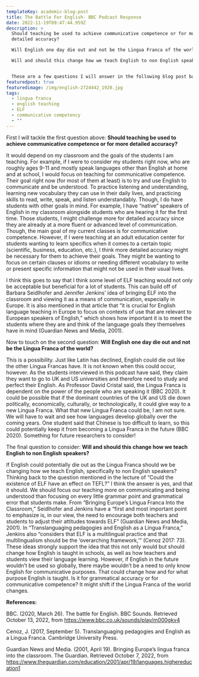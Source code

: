 ```yaml
---
templateKey: academic-blog-post
title: The Battle For English- BBC Podcast Response
date: 2022-11-19T09:47:44.959Z
description: >
  Should teaching be used to achieve communicative competence or for more
  detailed accuracy?

  Will English one day die out and not be the Lingua Franca of the world?

  Will and should this change how we teach English to non English speakers?


  These are a few questions I will answer in the following blog post based off of the podcast The Battle for English with Susie Dent with BBC.
featuredpost: true
featuredimage: /img/english-2724442_1920.jpg
tags:
  - lingua franca
  - english teaching
  - ELF
  - communicative competency
  - ""
---
```

First I will tackle the first question above: **Should teaching be used to achieve communicative competence or for more detailed accuracy?**

It would depend on my classroom and the goals of the students I am teaching.
For example, if I were to consider my students right now, who are roughly ages 9-11 and mostly speak languages other than English at home and at school, I would focus on teaching for communicative competence. Their goal right now (for most of them at least) is to try and use English to communicate and be understood. To practice listening and understanding, learning new vocabulary they can use in their daily lives, and practicing skills to read, write, speak, and listen understandably. Though, I do have students with other goals in mind. For example, I have “native” speakers of English in my classroom alongside students who are hearing it for the first time. Those students, I might challenge more for detailed accuracy since they are already at a more fluent or advanced level of communication. Though, the main goal of my current classes is for communicative competence.
However, if I were teaching at an adult education center for students wanting to learn specifics when it comes to a certain topic (scientific, business, education, etc.), I think more detailed accuracy might be necessary for them to achieve their goals. They might be wanting to focus on certain clauses or idioms or needing different vocabulary to write or present specific information that might not be used in their usual lives.

I think this goes to say that I think some level of ELF teaching would not only be acceptable but beneficial for a lot of students. This can build off of Barbara Seidlhofer and Jennifer Jenkins’ idea of bringing ELF into the classroom and viewing it as a means of communication, especially in Europe. It is also mentioned in that article that “it is crucial for English language teaching in Europe to focus on contexts of use that are relevant to European speakers of English,” which shows how important it is to meet the students where they are and think of the language goals they themselves have in mind (Guardian News and Media, 2001).

Now to touch on the second question: **Will English one day die out and not be the Lingua Franca of the world?**

This is a possibility. Just like Latin has declined, English could die out like the other Lingua Francas have. It is not known when this could occur, however. As the students interviewed in this podcast have said, they claim they want to go to UK and US universities and therefore need to study and perfect their English. As Professor David Cristal said, the Lingua Franca is dependent on the power of the people who are speaking it (BBC 2020). It could be possible that if the dominant countries of the UK and US die down politically, economically, culturally, or technologically, it could give way to a new Lingua Franca. What that new Lingua Franca could be, I am not sure. We will have to wait and see how languages develop globally over the coming years.
One student said that Chinese is too difficult to learn, so this could potentially keep it from becoming a Lingua Franca in the future (BBC 2020). Something for future researchers to consider! 

The final question to consider: **Will and should this change how we teach English to non English speakers?**

If English could potentially die out as the Lingua Franca should we be changing how we teach English, specifically to non English speakers? Thinking back to the question mentioned in the lecture of “Could the existence of ELF have an effect on TEFL?” I think the answer is yes, and that it should. We should focus our teaching more on communicating and being understood than focusing on every little grammar point and grammatical error that students make. From “Bringing Europe’s Lingua Franca Into the Classroom,” Seidlhofer and Jenkins have a “first and most important point to emphasize is, in our view, the need to encourage both teachers and students to adjust their attitudes towards ELF” (Guardian News and Media, 2001). In “Translanguaging pedagogies and English as a Lingua Franca,” Jenkins also “considers that ELF is a multilingual practice and that multilingualism should be the ‘overarching framework,’” (Cenoz 2017: 73). These ideas strongly support the idea that this not only would but should change how English is taught in schools, as well as how teachers and students view their language learning.  However, if English in the future wouldn’t be used so globally, there maybe wouldn’t be a need to only know English for communicative purposes. That could change how and for what purpose English is taught. Is it for grammatical accuracy or for communicative competence? It might shift if the Lingua Franca of the world changes.

**References:**

BBC. (2020, March 26). The battle for English. BBC Sounds. Retrieved October 13, 2022, from https://www.bbc.co.uk/sounds/play/m000gkv4 


Cenoz, J. (2017, September 5). Translanguaging pedagogies and English as a Lingua Franca. Cambridge University Press.


Guardian News and Media. (2001, April 19). Bringing Europe’s lingua franca into the classroom. The Guardian. Retrieved October 7, 2022, from https://www.theguardian.com/education/2001/apr/19/languages.highereducation1